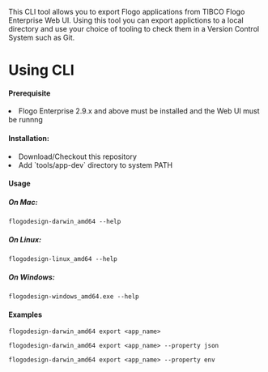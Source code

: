 This CLI tool allows you to export Flogo applications from TIBCO Flogo Enterprise Web UI. Using this tool you can export applictions to a local directory and use your choice of tooling to check them in a Version Control System such as Git. 

# Using CLI
#### Prerequisite
<li> Flogo Enterprise 2.9.x and above must be installed and the Web UI must be runnng</li>

#### Installation:
<li> Download/Checkout this repository</li>
<li> Add `tools/app-dev` directory to system PATH</li>


#### Usage

##### On Mac:
```
flogodesign-darwin_amd64 --help
```

 
##### On Linux:
```
flogodesign-linux_amd64 --help
```

##### On Windows:
```
flogodesign-windows_amd64.exe --help
```

#### Examples
```
flogodesign-darwin_amd64 export <app_name>
```
```
flogodesign-darwin_amd64 export <app_name> --property json
```
```
flogodesign-darwin_amd64 export <app_name> --property env
```
